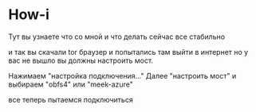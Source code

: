 # How-i
Тут вы узнаете что со мной и что делать
сейчас все стабильно 

и так вы скачали tor браузер и попытались там выйти в интернет но у вас не вышло вы должны настроить мост. 

Нажимаем "настройка подключения..."
Далее "настроить мост"
и выбираем "obfs4" или "meek-azure"

все теперь пытаемся подключиться
